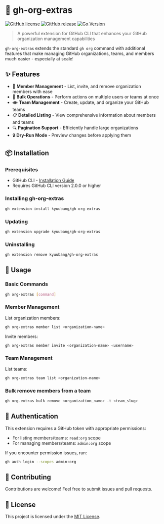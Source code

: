 # 🚀 gh-org-extras

[![GitHub license](https://img.shields.io/github/license/Kyuubang/gh-org-extras)](https://github.com/Kyuubang/gh-org-extras/blob/master/LICENSE)
[![GitHub release](https://img.shields.io/github/release/Kyuubang/gh-org-extras.svg)](https://github.com/Kyuubang/gh-org-extras/releases/)
[![Go Version](https://img.shields.io/github/go-mod/go-version/Kyuubang/gh-org-extras)](https://github.com/Kyuubang/gh-org-extras)

> A powerful extension for GitHub CLI that enhances your GitHub organization management capabilities

`gh-org-extras` extends the standard `gh org` command with additional features that make managing GitHub organizations, teams, and members much easier - especially at scale!

## ✨ Features

- 👥 **Member Management** - List, invite, and remove organization members with ease
- 🔄 **Bulk Operations** - Perform actions on multiple users or teams at once
- 👪 **Team Management** - Create, update, and organize your GitHub teams
- 📋 **Detailed Listing** - View comprehensive information about members and teams
- 🔍 **Pagination Support** - Efficiently handle large organizations
- 🔒 **Dry-Run Mode** - Preview changes before applying them

## 📦 Installation

### Prerequisites

- GitHub CLI - [Installation Guide](https://github.com/cli/cli?tab=readme-ov-file#installation)
- Requires GitHub CLI version 2.0.0 or higher

### Installing gh-org-extras

```bash
gh extension install kyuubang/gh-org-extras
```

### Updating

```bash
gh extension upgrade kyuubang/gh-org-extras
```

### Uninstalling

```bash
gh extension remove kyuubang/gh-org-extras
```

## 🔧 Usage

### Basic Commands

```bash
gh org-extras [command]
```

### Member Management

List organization members:
```bash
gh org-extras member list <organization-name>
```

Invite members:
```bash
gh org-extras member invite <organization-name> <username>
```

### Team Management

List teams:
```bash
gh org-extras team list <organization-name>
```

### Bulk remove members from a team

```bash
gh org-extras bulk remove <organization_name> -t <team_slug>
```

## 🔐 Authentication

This extension requires a GitHub token with appropriate permissions:

- For listing members/teams: `read:org` scope
- For managing members/teams: `admin:org` scope

If you encounter permission issues, run:
```bash
gh auth login --scopes admin:org
```

## 🤝 Contributing

Contributions are welcome! Feel free to submit issues and pull requests.

## 📄 License

This project is licensed under the [MIT License](LICENSE).
